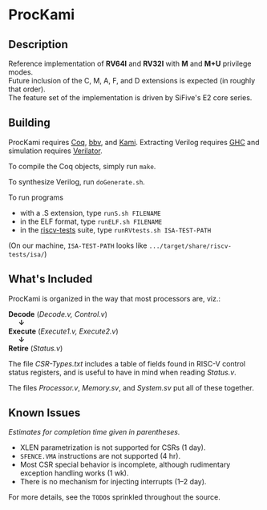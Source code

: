 # ProcKami

## Description

Reference implementation of **RV64I** and **RV32I** with **M** and **M+U** privilege modes.  
Future inclusion of the C, M, A, F, and D extensions is expected (in roughly that order).  
The feature set of the implementation is driven by SiFive's E2 core series.

## Building

ProcKami requires [Coq](https://coq.inria.fr), [bbv](https://github.com/mit-plv/bbv), and [Kami](https://github.com/sifive/Kami]). Extracting Verilog requires [GHC](https://www.haskell.org/downloads) and simulation requires [Verilator](https://www.veripool.org/wiki/verilator).

To compile the Coq objects, simply run `make`.

To synthesize Verilog, run `doGenerate.sh`.

To run programs
- with a .S extension, type `runS.sh FILENAME`
- in the ELF format, type `runELF.sh FILENAME`
- in the [riscv-tests](https://github.com/riscv/riscv-tests) suite, type `runRVtests.sh ISA-TEST-PATH`

(On our machine, `ISA-TEST-PATH` looks like `.../target/share/riscv-tests/isa/`)

## What's Included

ProcKami is organized in the way that most processors are, viz.:

**Decode** (_Decode.v, Control.v_)  
&nbsp;&nbsp;&nbsp;&nbsp;&nbsp;**↓**  
**Execute** (_Execute1.v, Execute2.v_)  
&nbsp;&nbsp;&nbsp;&nbsp;&nbsp;**↓**  
**Retire** (_Status.v_)

The file _CSR-Types.txt_ includes a table of fields found in RISC-V control status registers, and is useful to have in mind when reading _Status.v_.

The files _Processor.v_, _Memory.sv_, and _System.sv_ put all of these together.

## Known Issues
_Estimates for completion time given in parentheses._

- XLEN parametrization is not supported for CSRs (1 day).
- `SFENCE.VMA` instructions are not supported (4 hr).
- Most CSR special behavior is incomplete, although rudimentary exception handling works (1 wk).
- There is no mechanism for injecting interrupts (1–2 day).

For more details, see the `TODO`s sprinkled throughout the source.
